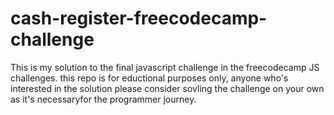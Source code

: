 # cash-register-freecodecamp-challenge
This is my solution to the final javascript challenge in the freecodecamp JS challenges.
this repo is for eductional purposes only, anyone who's interested in the solution please consider sovling the challenge on your own as it's necessaryfor the programmer journey.
